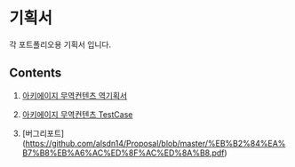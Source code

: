# 기획서

각 포트폴리오용 기획서 입니다.

## Contents

1. [아키에이지 무역컨텐츠 역기획서](https://github.com/alsdn14/Proposal/blob/master/%EC%95%84%ED%82%A4%EC%97%90%EC%9D%B4%EC%A7%80%20%EB%AC%B4%EC%97%AD%20%EC%97%AD%EA%B8%B0%ED%9A%8D%EC%84%9C.pdf)

2. [아키에이지 무역컨텐츠 TestCase](https://github.com/alsdn14/Proposal/blob/master/%EC%95%84%ED%82%A4%EC%97%90%EC%9D%B4%EC%A7%80%20%EB%AC%B4%EC%97%AD%20%EC%BB%A8%ED%85%90%EC%B8%A0%20TC.xlsx)

3. [버그리포트]
(https://github.com/alsdn14/Proposal/blob/master/%EB%B2%84%EA%B7%B8%EB%A6%AC%ED%8F%AC%ED%8A%B8.pdf)
